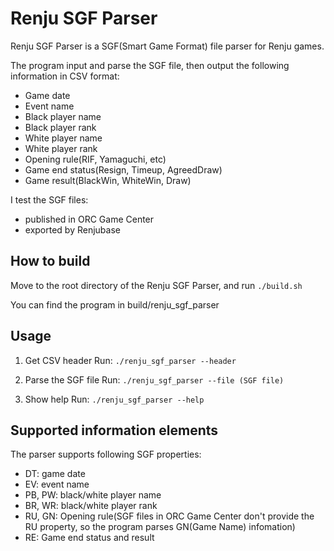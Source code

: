 # Renju SGF Parser

Renju SGF Parser is a SGF(Smart Game Format) file parser for Renju games.

The program input and parse the SGF file, then output the following information in CSV format:
* Game date
* Event name
* Black player name
* Black player rank
* White player name
* White player rank
* Opening rule(RIF, Yamaguchi, etc)
* Game end status(Resign, Timeup, AgreedDraw)
* Game result(BlackWin, WhiteWin, Draw)

I test the SGF files:
- published in ORC Game Center
- exported by Renjubase

## How to build

Move to the root directory of the Renju SGF Parser, and run
`./build.sh`

You can find the program in build/renju_sgf_parser

## Usage

1. Get CSV header
Run:
`./renju_sgf_parser --header`

2. Parse the SGF file
Run:
`./renju_sgf_parser --file (SGF file)`

3. Show help
Run:
`./renju_sgf_parser --help`

## Supported information elements

The parser supports following SGF properties:
* DT: game date
* EV: event name
* PB, PW: black/white player name
* BR, WR: black/white player rank
* RU, GN: Opening rule(SGF files in ORC Game Center don't provide the RU property, so the program parses GN(Game Name) infomation)
* RE: Game end status and result
